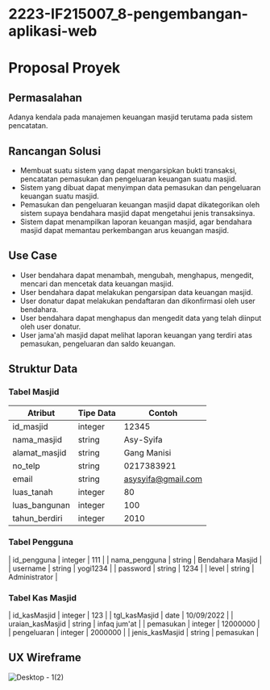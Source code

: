 # 2223-IF215007_8-pengembangan-aplikasi-web
# Proposal Proyek
## Permasalahan
Adanya kendala pada manajemen keuangan masjid terutama pada sistem pencatatan.

## Rancangan Solusi

 - Membuat suatu sistem yang dapat mengarsipkan bukti transaksi, pencatatan pemasukan dan pengeluaran keuangan suatu masjid. 
 - Sistem yang dibuat dapat menyimpan data pemasukan dan pengeluaran keuangan suatu masjid. 
 - Pemasukan dan pengeluaran keuangan masjid dapat dikategorikan oleh sistem supaya bendahara masjid dapat mengetahui jenis transaksinya.
 - Sistem dapat menampilkan laporan keuangan masjid, agar bendahara masjid dapat memantau perkembangan arus keuangan masjid.

## Use Case

 - User bendahara dapat menambah, mengubah, menghapus, mengedit, mencari dan mencetak data keuangan masjid.
 - User bendahara dapat melakukan pengarsipan data keuangan masjid.
 - User donatur dapat melakukan pendaftaran dan dikonfirmasi oleh user bendahara.
 - User bendahara dapat menghapus dan mengedit data yang telah diinput oleh user donatur.
 - User jama'ah masjid dapat melihat laporan keuangan yang terdiri atas pemasukan, pengeluaran dan saldo keuangan.

## Struktur Data

### Tabel Masjid
| Atribut | Tipe Data | Contoh |
|--|--|--|
| id_masjid | integer | 12345 |
| nama_masjid | string | Asy-Syifa |
| alamat_masjid | string | Gang Manisi |
| no_telp | string | 0217383921 |
| email | string | asysyifa@gmail.com |
| luas_tanah | integer | 80 |
| luas_bangunan | integer | 100 |
| tahun_berdiri | integer | 2010 |

### Tabel Pengguna
| id_pengguna | integer | 111 |
| nama_pengguna | string | Bendahara Masjid |
| username | string | yogi1234 |
| password | string | 1234 |
| level | string | Administrator |

### Tabel Kas Masjid
| id_kasMasjid | integer | 123 |
| tgl_kasMasjid | date | 10/09/2022 |
| uraian_kasMasjid | string | infaq jum'at |
| pemasukan | integer | 12000000 |
| pengeluaran | integer | 2000000 |
| jenis_kasMasjid | string | pemasukan |

## UX Wireframe
![Desktop - 1(2)](https://user-images.githubusercontent.com/113151072/189463468-9dbff655-4cce-42ec-bd0d-06554e6a790c.png)

